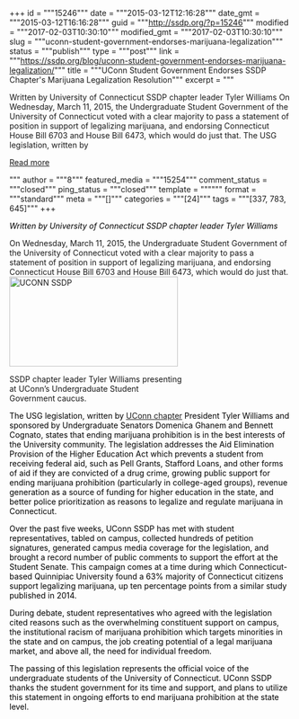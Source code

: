 +++
id = """15246"""
date = """2015-03-12T12:16:28"""
date_gmt = """2015-03-12T16:16:28"""
guid = """http://ssdp.org/?p=15246"""
modified = """2017-02-03T10:30:10"""
modified_gmt = """2017-02-03T10:30:10"""
slug = """uconn-student-government-endorses-marijuana-legalization"""
status = """publish"""
type = """post"""
link = """https://ssdp.org/blog/uconn-student-government-endorses-marijuana-legalization/"""
title = """UConn Student Government Endorses SSDP Chapter&#039;s Marijuana Legalization Resolution"""
excerpt = """<p>Written by University of Connecticut SSDP chapter leader Tyler Williams On Wednesday, March 11, 2015, the Undergraduate Student Government of the University of Connecticut voted with a clear majority to pass a statement of position in support of legalizing marijuana, and endorsing Connecticut House Bill 6703 and House Bill 6473, which would do just that. The USG legislation, written by</p>
<div class="h10"></div>
<p><a class="more-link2 flat" href="https://ssdp.org/blog/uconn-student-government-endorses-marijuana-legalization/">Read more</a></p>
"""
author = """8"""
featured_media = """15254"""
comment_status = """closed"""
ping_status = """closed"""
template = """"""
format = """standard"""
meta = """[]"""
categories = """[24]"""
tags = """[337, 783, 645]"""
+++
<p dir="ltr" style="color: #222222;"><span style="color: #000000;"><em>Written by University of Connecticut SSDP chapter leader Tyler Williams</em></span></p>
On Wednesday, March 11, 2015, the Undergraduate Student Government of the University of Connecticut voted with a clear majority to pass a statement of position in support of legalizing marijuana, and endorsing Connecticut House Bill 6703 and House Bill 6473, which would do just that.

<div id="attachment_15254" style="width: 310px" class="wp-caption alignright"><a href="http://whus.org/2015/03/04/undergraduate-senate-considers-bill-to-support-marijuana-legalization/"><img class="wp-image-15254 size-medium" src="http://ssdp.org/assets/Uconn1-300x160.jpg" alt="UCONN SSDP" width="300" height="160" /></a><p class="wp-caption-text">SSDP chapter leader Tyler Williams presenting at UConn’s Undergraduate Student Government caucus.</p></div>
<p dir="ltr" style="color: #222222;"><span style="color: #000000;">The USG legislation, written by <a title="UCONN SSDP" href="http://ssdp.org/chapters/northeast/connecticut/university-of-connecticut-uconn/" target="_blank">UConn chapter</a> President Tyler Williams and sponsored by Undergraduate Senators Domenica Ghanem and Bennett Cognato, states that ending marijuana prohibition is in the best interests of the University community. The legislation addresses the </span><span style="color: #000000;">Aid Elimination Provision of the Higher Education Act which prevents a student from receiving federal aid, such as Pell Grants, Stafford Loans, and other forms of aid if they are convicted of a drug crime, growing public support for ending marijuana prohibition (particularly in college-aged groups), revenue generation as a source of funding for higher education in the state, and better police prioritization as reasons to legalize and regulate marijuana in Connecticut.</span></p>
<p dir="ltr" style="color: #222222;"><span style="color: #000000;"> Over the past five weeks, UConn SSDP has met with student representatives, tabled on campus, collected hundreds of petition signatures, generated campus media coverage for the legislation, and brought a record number of public comments to support the effort at the Student Senate. This campaign comes at a time during which Connecticut-based Quinnipiac University found a 63% majority of Connecticut citizens support legalizing marijuana, up ten percentage points from a similar study published in 2014.</span></p>
<p dir="ltr" style="color: #222222;"><span style="color: #000000;">During debate, student representatives who agreed with the legislation cited reasons such as the overwhelming constituent support on campus, the institutional racism of marijuana prohibition which targets minorities in the state and on campus, the job creating potential of a legal marijuana market, and above all, the need for individual freedom.</span></p>
<p dir="ltr" style="color: #222222;"><span style="color: #000000;">The passing of this legislation represents the official voice of the undergraduate students of the University of Connecticut. UConn SSDP thanks the student government for its time and support, and plans to utilize this statement in ongoing efforts to end marijuana prohibition at the state level. </span></p>
